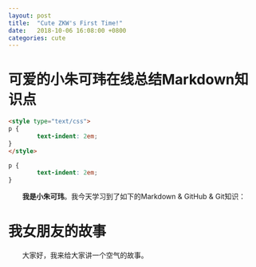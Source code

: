 ```yaml
---
layout: post
title:  "Cute ZKW's First Time!"
date:   2018-10-06 16:08:00 +0800
categories: cute
---
```

可爱的小朱可玮在线总结Markdown知识点
===

<style type="text/css">
p {
        text-indent: 2em;
}
</style>

```html
<style type="text/css">
p {
        text-indent: 2em;
}
</style>
```

```css
p {
        text-indent: 2em;
}
```

**我是小朱可玮**。我今天学习到了如下的Markdown & GitHub & Git知识：

# 我女朋友的故事

大家好，我来给大家讲一个空气的故事。

